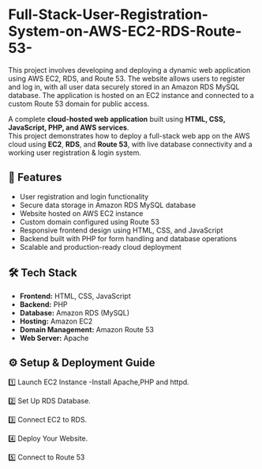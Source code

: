 # Full-Stack-User-Registration-System-on-AWS-EC2-RDS-Route-53-
This project involves developing and deploying a dynamic web application using AWS EC2, RDS, and Route 53. The website allows users to register and log in, with all user data securely stored in an Amazon RDS MySQL database. The application is hosted on an EC2 instance and connected to a custom Route 53 domain for public access.

A complete **cloud-hosted web application** built using **HTML, CSS, JavaScript, PHP, and AWS services**.  
This project demonstrates how to deploy a full-stack web app on the AWS cloud using **EC2**, **RDS**, and **Route 53**, with live database connectivity and a working user registration & login system.

## 🚀 Features
- User registration and login functionality  
- Secure data storage in Amazon RDS MySQL database  
- Website hosted on AWS EC2 instance  
- Custom domain configured using Route 53  
- Responsive frontend design using HTML, CSS, and JavaScript  
- Backend built with PHP for form handling and database operations  
- Scalable and production-ready cloud deployment

## 🛠️ Tech Stack
- **Frontend:** HTML, CSS, JavaScript  
- **Backend:** PHP  
- **Database:** Amazon RDS (MySQL)  
- **Hosting:** Amazon EC2  
- **Domain Management:** Amazon Route 53  
- **Web Server:** Apache  

## ⚙️ Setup & Deployment Guide

 1️⃣ Launch EC2 Instance
      -Install Apache,PHP and httpd.
        
 2️⃣ Set Up RDS Database.
 
 3️⃣ Connect EC2 to RDS.
 
 4️⃣ Deploy Your Website.
 
 5️⃣ Connect to Route 53

